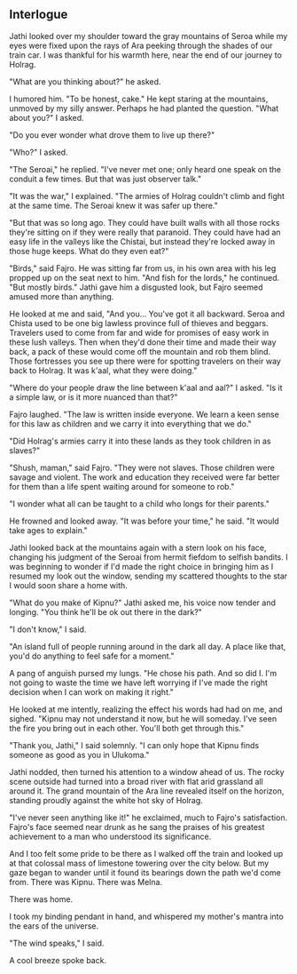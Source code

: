 <!--

- Jathi is in the train
-

- Jathi arrives to support the journey
- Fajro gives commands, shows he's in control now
- Jathi expresses that he's excited for the task, that Melna had appointed him herself
- They see the space rail and the accompanying clay buildings where their homes will be for the near future
- "Why did you lie to me?"
- "Did you really meet Kipnu yesterday?"
- "Some fabrications are for the greater good"
- "That's not for you to decide"
- "Isn't it?"
-->

## Interlogue

Jathi looked over my shoulder toward the gray mountains of Seroa while my eyes were fixed upon the rays of Ara peeking through the shades of our train car. I was thankful for his warmth here, near the end of our journey to Holrag.

"What are you thinking about?" he asked.

I humored him. "To be honest, cake." He kept staring at the mountains, unmoved by my silly answer. Perhaps he had planted the question. "What about you?" I asked.

"Do you ever wonder what drove them to live up there?"

"Who?" I asked.

"The Seroai," he replied. "I've never met one; only heard one speak on the conduit a few times. But that was just observer talk."

"It was the war," I explained. "The armies of Holrag couldn't climb and fight at the same time. The Seroai knew it was safer up there."

"But that was so long ago. They could have built walls with all those rocks they're sitting on if they were really that paranoid. They could have had an easy life in the valleys like the Chistai, but instead they're locked away in those huge keeps. What do they even eat?"

"Birds," said Fajro. He was sitting far from us, in his own area with his leg propped up on the seat next to him. "And fish for the lords," he continued. "But mostly birds." Jathi gave him a disgusted look, but Fajro seemed amused more than anything.

He looked at me and said, "And you... You've got it all backward. Seroa and Chista used to be one big lawless province full of thieves and beggars. Travelers used to come from far and wide for promises of easy work in these lush valleys. Then when they'd done their time and made their way back, a pack of these would come off the mountain and rob them blind. Those fortresses you see up there were for spotting travelers on their way back to Holrag. It was k'aal, what they were doing."

"Where do your people draw the line between k'aal and aal?" I asked. "Is it a simple law, or is it more nuanced than that?"

Fajro laughed. "The law is written inside everyone. We learn a keen sense for this law as children and we carry it into everything that we do."

"Did Holrag's armies carry it into these lands as they took children in as slaves?"

"Shush, maman," said Fajro. "They were not slaves. Those children were savage and violent. The work and education they received were far better for them than a life spent waiting around for someone to rob."

"I wonder what all can be taught to a child who longs for their parents."

He frowned and looked away. "It was before your time," he said. "It would take ages to explain."

Jathi looked back at the mountains again with a stern look on his face, changing his judgment of the Seroai from hermit fiefdom to selfish bandits. I was beginning to wonder if I'd made the right choice in bringing him as I resumed my look out the window, sending my scattered thoughts to the star I would soon share a home with.

"What do you make of Kipnu?" Jathi asked me, his voice now tender and longing. "You think he'll be ok out there in the dark?"

"I don't know," I said.

"An island full of people running around in the dark all day. A place like that, you'd do anything to feel safe for a moment."

A pang of anguish pursed my lungs. "He chose his path. And so did I. I'm not going to waste the time we have left worrying if I've made the right decision when I can work on making it right."

He looked at me intently, realizing the effect his words had had on me, and sighed. "Kipnu may not understand it now, but he will someday. I've seen the fire you bring out in each other. You'll both get through this."

"Thank you, Jathi," I said solemnly. "I can only hope that Kipnu finds someone as good as you in Ulukoma."

Jathi nodded, then turned his attention to a window ahead of us. The rocky scene outside had turned into a broad river with flat arid grassland all around it. The grand mountain of the Ara line revealed itself on the horizon, standing proudly against the white hot sky of Holrag.

"I've never seen anything like it!" he exclaimed, much to Fajro's satisfaction. Fajro's face seemed near drunk as he sang the praises of his greatest achievement to a man who understood its significance.

And I too felt some pride to be there as I walked off the train and looked up at that colossal mass of limestone towering over the city below. But my gaze began to wander until it found its bearings down the path we'd come from. There was Kipnu. There was Melna.

There was home.

I took my binding pendant in hand, and whispered my mother's mantra into the ears of the universe.

"The wind speaks," I said.

A cool breeze spoke back.
